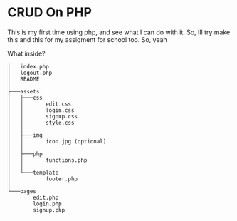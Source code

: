 # CRUD On PHP

This is my first time using php, and see what I can do with it. So, Ill try make this and this for my assigment for school too. So, yeah

What inside?
```
│   index.php
│   logout.php
│   README
│
├───assets
│   ├───css
│   │       edit.css
│   │       login.css
│   │       signup.css
│   │       style.css
│   │
│   ├───img
│   │       icon.jpg (optional)
│   │
│   ├───php
│   │       functions.php
│   │
│   └───template
│           footer.php
│
└───pages
        edit.php
        login.php
        signup.php
